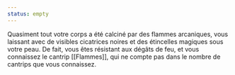 ```yaml
---
status: empty
---
```

Quasiment tout votre corps a été calciné par des flammes arcaniques, vous laissant avec de visibles cicatrices noires et des étincelles magiques sous votre peau. De fait, vous êtes résistant aux dégâts de feu, et vous connaissez le cantrip [[Flammes]], qui ne compte pas dans le nombre de cantrips que vous connaissez.
